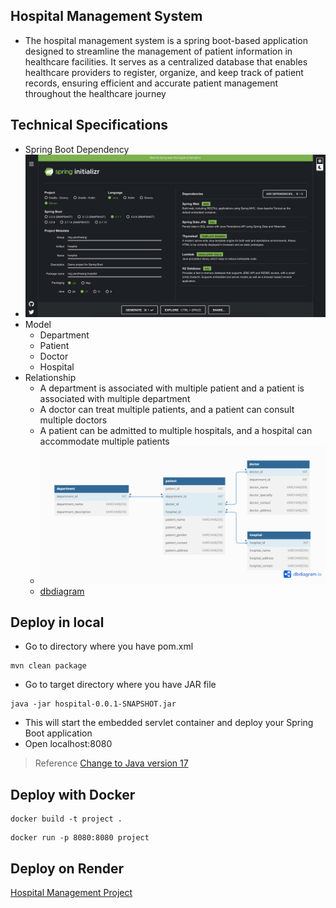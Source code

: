 ## Hospital Management System 
- The hospital management system is a spring boot-based application designed to streamline the management of patient information in healthcare facilities. It serves as a centralized database that enables healthcare providers to register, organize, and keep track of patient records, ensuring efficient and accurate patient management throughout the healthcare journey 
## Technical Specifications 
- Spring Boot Dependency 
 - ![](./Initializr.png) 
- Model 
    - Department 
    - Patient 
    - Doctor 
    - Hospital 
- Relationship 
    - A department is associated with multiple patient and a patient is associated with multiple department 
    - A doctor can treat multiple patients, and a patient can consult multiple doctors 
    - A patient can be admitted to multiple hospitals, and a hospital can accommodate multiple patients 
    - ![](./HospitalManagement.png)
    - [dbdiagram](https://dbdiagram.io/d/64b0ac9102bd1c4a5e0db4d9) 
## Deploy in local 
- Go to directory where you have pom.xml
```
mvn clean package
```
- Go to target directory where you have JAR file 
```
java -jar hospital-0.0.1-SNAPSHOT.jar 
``` 
- This will start the embedded servlet container and deploy your Spring Boot application 
- Open localhost:8080
> Reference
 > [Change to Java version 17](https://docs.github.com/en/codespaces/setting-up-your-project-for-codespaces/adding-a-dev-container-configuration/setting-up-your-java-project-for-codespaces)
## Deploy with Docker 
```
docker build -t project .
```
```
docker run -p 8080:8080 project 
```
## Deploy on Render 
[Hospital Management Project](https://project-6b4i.onrender.com/)




